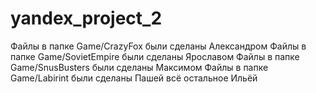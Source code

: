 # yandex_project_2
Файлы в папке Game/CrazyFox были сделаны Александром
Файлы в папке Game/SovietEmpire были сделаны Ярославом
Файлы в папке Game/SnusBusters были сделаны Максимом
Файлы в папке Game/Labirint были сделаны Пашей
всё остальное Ильёй
